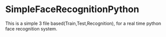 # SimpleFaceRecognitionPython
This is a simple 3 file based(Train,Test,Recognition), for a real time python face recognition system.
